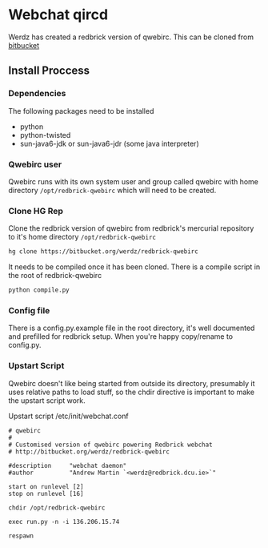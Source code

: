 # Webchat qircd

Werdz has created a redbrick version of qwebirc. This can be cloned from [bitbucket](https://bitbucket.org/werdz/redbrick-qwebirc)

## Install Proccess

### Dependencies

The following packages need to be installed

- python
- python-twisted
- sun-java6-jdk or sun-java6-jdr (some java interpreter)  

### Qwebirc user

Qwebirc runs with its own system user and group called qwebirc with home directory
`/opt/redbrick-qwebirc` which will need to be created.

### Clone HG Rep

Clone the redbrick version of qwebirc from redbrick's mercurial repository to it's home directory
`/opt/redbrick-qwebirc`

``` bash
hg clone https://bitbucket.org/werdz/redbrick-qwebirc
```

It needs to be compiled once it has been cloned. There is a compile script in the root of
redbrick-qwebirc

``` bash
python compile.py
```

### Config file

There is a config.py.example file in the root directory, it's well documented and prefilled for
redbrick setup.
When you're happy copy/rename to config.py.

### Upstart Script

Qwebirc doesn't like being started from outside its directory, presumably it uses relative paths to
load stuff,
so the chdir directive is important to make the upstart script work.

Upstart script /etc/init/webchat.conf

``` text
# qwebirc
#
# Customised version of qwebirc powering Redbrick webchat
# http://bitbucket.org/werdz/redbrick-qwebirc

#description     "webchat daemon"
#author          "Andrew Martin `<werdz@redbrick.dcu.ie>`"

start on runlevel [2]
stop on runlevel [16]

chdir /opt/redbrick-qwebirc

exec run.py -n -i 136.206.15.74

respawn
```
